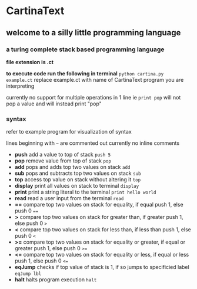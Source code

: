 # CartinaText
## welcome to a silly little programming language
### a turing complete stack based programming language
**file extension is .ct**

**to execute code run the following in terminal**
`python cartina.py example.ct`    replace example.ct with name of CartinaText program you are interpreting

currently no support for multiple operations in 1 line
ie `print pop` will not pop a value and will instead print "pop"


### syntax
refer to example program for visualization of syntax

lines beginning with `~` are commented out 
currently no inline comments
* **push** 
    add a value to top of stack
    `push 5`
* **pop**
    remove value from top of stack
    `pop`
* **add**
    pops and adds top two values on stack
    `add`
* **sub**
    pops and subtracts top two values on stack
    `sub`
* **top**
    access top value on stack without altering it
    `top`
* **display**
    print all values on stack to terminal
    `display`
* **print**
    print a string literal to the terminal
    `print hello world`
* **read**
    read a user input from the terminal
    `read`
* **==**
    compare top two values on stack for equality, if equal push 1, else push 0
    `==`
* **>**
    compare top two values on stack for greater than, if greater push 1, else push 0
    `>`
* **<**
    compare top two values on stack for less than, if less than push 1, else push 0
    `<`
* **>=**
    compare top two values on stack for equality or greater, if equal or greater push 1, else push 0
    `>=`
* **<=**
    compare top two values on stack for equality or less, if equal or less push 1, else push 0
    `<=`
* **eqJump**
    checks if top value of stack is 1, if so jumps to specificied label
    `eqJump lbl`
* **halt**
    halts program execution
    `halt`
